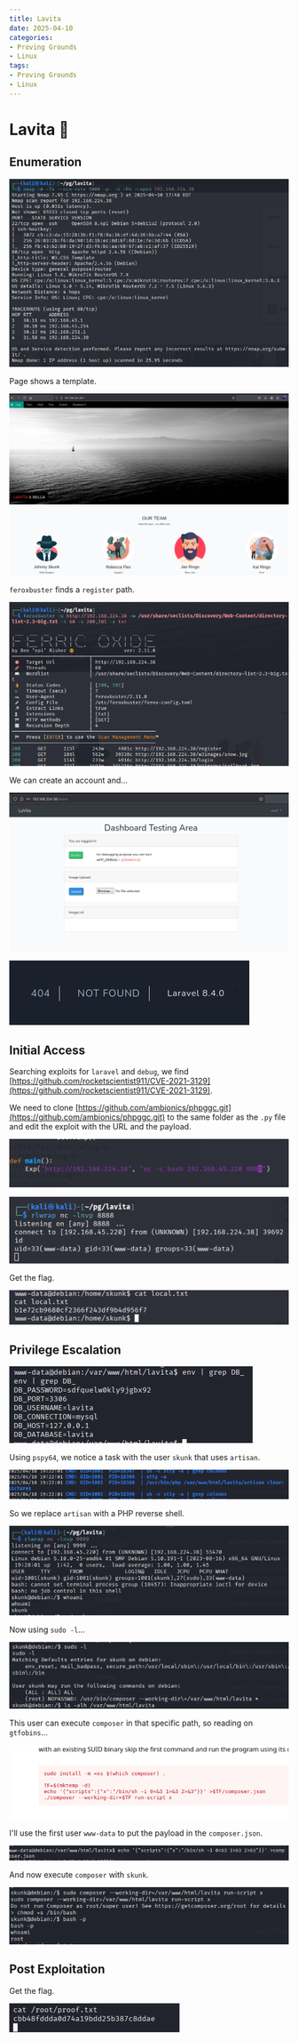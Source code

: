 ```yaml
---
title: Lavita
date: 2025-04-10
categories:
- Proving Grounds
- Linux
tags:
- Proving Grounds
- Linux
---
```


# Lavita 🔸
<!-- more -->

## Enumeration

![](../assets/Pasted%20image%2020250410234932.png)

Page shows a template.

![](../assets/Pasted%20image%2020250410235053.png)

`feroxbuster` finds a `register` path.

![](../assets/Pasted%20image%2020250410235155.png)

We can create an account and...

![](../assets/Pasted%20image%2020250410235233.png)

![](../assets/Pasted%20image%2020250410235808.png)

## Initial Access

Searching exploits for `laravel` and `debug`, we find [https://github.com/rocketscientist911/CVE-2021-3129](https://github.com/rocketscientist911/CVE-2021-3129).

We need to clone [https://github.com/ambionics/phpggc.git](https://github.com/ambionics/phpggc.git) to the same folder as the `.py` file and edit the exploit with the URL and the payload.

![](../assets/Pasted%20image%2020250411003730.png)

![](../assets/Pasted%20image%2020250411003741.png)

Get the flag.

![](../assets/Pasted%20image%2020250411003927.png)

## Privilege Escalation

![](../assets/Pasted%20image%2020250411004756.png)

Using `pspy64`, we notice a task with the user `skunk` that uses `artisan`.

![](../assets/Pasted%20image%2020250411012923.png)

So we replace `artisan` with a PHP reverse shell.

![](../assets/Pasted%20image%2020250411012945.png)

Now using `sudo -l`...

![](../assets/Pasted%20image%2020250411013800.png)

This user can execute `composer` in that specific path, so reading on `gtfobins`...

![](../assets/Pasted%20image%2020250411013829.png)

I'll use the first user `www-data` to put the payload in the `composer.json`.

![](../assets/Pasted%20image%2020250411013915.png)

And now execute `composer` with `skunk`.

![](../assets/Pasted%20image%2020250411013944.png)

## Post Exploitation

Get the flag.

![](../assets/Pasted%20image%2020250411013954.png)
